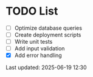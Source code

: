 # TODO List

- [ ] Optimize database queries
- [ ] Create deployment scripts
- [ ] Write unit tests
- [ ] Add input validation
- [x] Add error handling

Last updated: 2025-06-19 12:30
